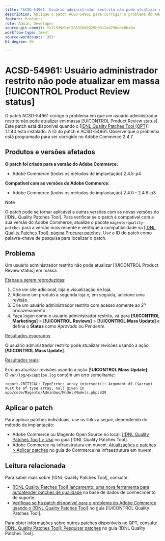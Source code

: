 ```yaml
---
title: "ACSD-54961: Usuário administrador restrito não pode atualizar em massa [!UICONTROL Product Review status]"
description: Aplique o patch ACSD-54961 para corrigir o problema do Adobe Commerce em que um usuário administrador restrito não pode atualizar em massa o status de Revisão do produto.
feature: Products
role: Admin, Developer
source-git-commit: fe11599dbef283326db029b0312ad290cde0ba0a
workflow-type: tm+mt
source-wordcount: '355'
ht-degree: 0%

---
```


# ACSD-54961: Usuário administrador restrito não pode atualizar em massa [!UICONTROL Product Review status]

O patch ACSD-54961 corrige o problema em que um usuário administrador restrito não pode atualizar em massa [!UICONTROL Product Review status]. Este patch está disponível quando o [[!DNL Quality Patches Tool (QPT)]](https://experienceleague.adobe.com/en/docs/commerce-knowledge-base/kb/announcements/commerce-announcements/magento-quality-patches-released-new-tool-to-self-serve-quality-patches) 1.1.40 está instalado. A ID do patch é ACSD-54961. Observe que o problema está programado para ser corrigido no Adobe Commerce 2.4.7.

## Produtos e versões afetados

**O patch foi criado para a versão do Adobe Commerce:**

* Adobe Commerce (todos os métodos de implantação) 2.4.5-p4

**Compatível com as versões do Adobe Commerce:**

* Adobe Commerce (todos os métodos de implantação) 2.4.0 - 2.4.6-p3

>[!NOTE]
>
>O patch pode se tornar aplicável a outras versões com as novas versões do [!DNL Quality Patches Tool]. Para verificar se o patch é compatível com a sua versão do Adobe Commerce, atualize o pacote `magento/quality-patches` para a versão mais recente e verifique a compatibilidade na [[!DNL Quality Patches Tool]: página Procurar patches](https://experienceleague.adobe.com/tools/commerce-quality-patches/index.html). Use a ID do patch como palavra-chave de pesquisa para localizar o patch.

## Problema

Um usuário administrador restrito não pode atualizar [!UICONTROL Product Review status] em massa.

<u>Etapas a serem reproduzidas</u>:

1. Crie um site adicional, loja e visualização de loja.
1. Adicione um produto à segunda loja e, em seguida, adicione uma revisão.
1. Crie um usuário administrador restrito com acesso somente ao 2º armazenamento.
1. Faça logon como o usuário administrador restrito, vá para **[!UICONTROL  Marketings]** > **[!UICONTROL Reviews]** > **[!UICONTROL Mass Update]** e defina o **Status** como *Aprovado* ou *Pendente*.

<u>Resultados esperados</u>:

O usuário administrador restrito pode atualizar revisões usando a ação **[!UICONTROL Mass Update]**.

<u>Resultados reais</u>:

Erro ao atualizar revisões usando a ação **[!UICONTROL Mass Update]**.<br>
O `var/log/exception.log` contém um erro semelhante:

```
report.CRITICAL: TypeError: array_intersect(): Argument #1 ($array) must be of type array, null given in app/code/Magento/AdminGws/Model/Models.php:439
```

## Aplicar o patch

Para aplicar patches individuais, use os links a seguir, dependendo do método de implantação:

* Adobe Commerce ou Magento Open Source no local: [[!DNL Quality Patches Tool] > Uso](/help/tools/quality-patches-tool/usage.md) no guia [!DNL Quality Patches Tool].
* Adobe Commerce na infraestrutura em nuvem: [Atualizações e patches > Aplicar patches](https://experienceleague.adobe.com/docs/commerce-cloud-service/user-guide/develop/upgrade/apply-patches.html) no guia do Commerce na infraestrutura em nuvem.

## Leitura relacionada

Para saber mais sobre [!DNL Quality Patches Tool], consulte:

* [[!DNL Quality Patches Tool] lançamento: uma nova ferramenta para autoatender patches de qualidade](https://experienceleague.adobe.com/en/docs/commerce-knowledge-base/kb/announcements/commerce-announcements/magento-quality-patches-released-new-tool-to-self-serve-quality-patches) na base de dados de conhecimento de suporte.
* [Verifique se há patch disponível para o problema do Adobe Commerce usando o  [!DNL Quality Patches Tool]](/help/tools/quality-patches-tool/patches-available-in-qpt/check-patch-for-magento-issue-with-magento-quality-patches.md) no guia [!UICONTROL Quality Patches Tool].


Para obter informações sobre outros patches disponíveis no QPT, consulte [[!DNL Quality Patches Tool]: Pesquisar patches](https://experienceleague.adobe.com/tools/commerce-quality-patches/index.html) no guia [!DNL Quality Patches Tool].
